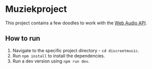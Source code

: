 # Muziekproject
This project contains a few doodles to work with the [Web Audio API](https://developer.mozilla.org/en-US/docs/Web/API/Web_Audio_API).

## How to run
1. Navigate to the specific project directory - `cd discreetmusic`.
2. Run `npm install` to install the dependencies.
3. Run a dev version using `npm run dev`.